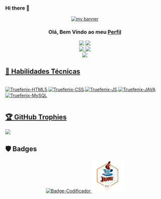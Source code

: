 ### Hi there 👋
<p align="center">
  <a href="https://github.com/Truefenix/Truefenix/blob/main/.github/workflows/assets/bannerTruefenix.png" target="_blank" rel="noreferrer"><img src="https://raw.githubusercontent.com/Truefenix/Truefenix/main/.github/workflows/assets/BANNER2.jpeg" alt="my banner"></a>
</p>

<div align="center">
<h3 align="center">
 Olá, Bem Vindo ao meu <a href="https://www.linkedin.com/in/Truefenix-79b23b214/" target="_blank" rel="noreferrer">Perfil</a>
</h3>
 <a href = "mailto:eduardo.roqueamaral09@gmail.com"><img src="https://img.shields.io/badge/-Gmail-%23333?style=for-the-badge&logo=gmail&logoColor=red" target="_blank"></a>
 <a href="https://www.linkedin.com/in/eduardo-roque-79b23b214/" target="_blank"><img src="https://img.shields.io/badge/-LinkedIn-%230077B5?style=for-the-badge&logo=linkedin&logoColor=white" target="_blank"></a> 
</div>

<div align="center">
  <a href="https://github.com/Truefenix">
  <img height="165em" src="https://github-readme-stats-sigma-five.vercel.app/api?username=Truefenix&show_icons=true&theme=highcontrast"/>
  <img height="165em" src="https://github-readme-stats-sigma-five.vercel.app/api/top-langs/?username=Truefenix&layout=compact&theme=highcontrast"/>
</div>
  
</div>
  <div align="center">
  <img src="https://github-readme-streak-stats.herokuapp.com/?user=Truefenix&theme=highcontrast">
 </div>
 
 <h2> 💼 Habilidades Técnicas  </h2>
 <div style="display: inline_block">
 <br>
  <img height="70em" align="center" alt="Truefenix-HTML5" src="https://cdn.jsdelivr.net/gh/devicons/devicon/icons/html5/html5-plain-wordmark.svg">
  <img height="70em" align="center" alt="Truefenix-CSS" src="https://cdn.jsdelivr.net/gh/devicons/devicon/icons/css3/css3-plain-wordmark.svg">
  <img height="60em" align="center" alt="Truefenix-JS" src="https://cdn.jsdelivr.net/gh/devicons/devicon/icons/javascript/javascript-original.svg">
  <img height="70em" align="center" alt="Truefenix-JAVA" src="https://cdn.jsdelivr.net/gh/devicons/devicon/icons/java/java-original-wordmark.svg">
  <img height="70em" align="center" alt="Truefenix-MySQL" src="https://cdn.jsdelivr.net/gh/devicons/devicon/icons/mysql/mysql-original-wordmark.svg">
</div>

<br>
 <h2>🏆 GitHub Trophies</h2>
 <a><img width=800 src="https://github-profile-trophy.vercel.app/?username=Truefenix&column=8&theme=dark_lover&no-frame=true"/></a>
<h2>🛡️ Badges</h2>

<div align="center">
    <a href="https://github.com/Truefenix/ONE-Challenge01_Codificador" target="_blank"><img src="https://raw.githubusercontent.com/Truefenix/Truefenix/main/.github/workflows/assets/Badge-Codificador-Alura.png" alt="Badge-Codificador" width="20%" />
    </a>
    <a href="https://github.com/Truefenix/ONE-conversor-moeda" target="_blank"><img src="https://raw.githubusercontent.com/Truefenix/Truefenix/main/.github/workflows/assets/cms_files_10224_1671211937Prancheta_8.png" alt="Badge-Codificador" width="20%" />
    </a>
</div>
